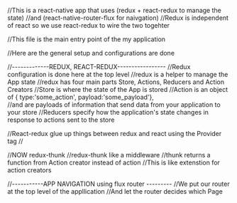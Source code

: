 //This is a react-native app that uses (redux + react-redux to manage the state) 
//and (react-native-router-flux for naivgation)
//Redux is independent of react so we use react-redux to wire the two togehter

//This file is the main entry point of the my application 

//Here are the general setup and configurations are done 

//-------------REDUX, REACT-REDUX-----------------
//Redux configuration is done here at the top level
//redux is a helper to manage the App state 
//redux has four main parts Store, Actions, Reducers and Action Creators
//Store is where the state of the App is stored
//Action is an object of { type:'some_action', payload:'some_payload'},  
//and are payloads of information that send data from your application to your store
//Reducers specify how the application's state changes in response to actions sent to the store

//React-redux glue up things between redux and react using the Provider tag
//

//NOW redux-thunk
//redux-thunk like a middleware
//thunk returns a function from Action creator instead of action
//This is like extenstion for action creators

//-----------APP NAVIGATION  using flux router ---------
//We put our router at the top level of the appllication 
//And let the router decides which Page 